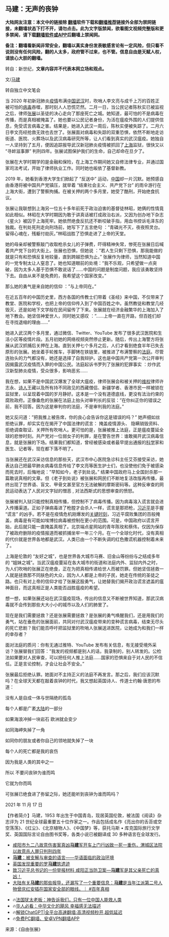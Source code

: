  <!-- 面包屑导航 --> <h2>马建：无声的丧钟</h2> <p class="notice"><b>大陆网友注意：本文中的链接除 <a href="https://github.com/bannedbook/fanqiang" >翻墙</a>软件下载和<a href="https://github.com/killgcd/justmysocks/blob/master/README.md">翻墙推荐</a>链接外全部为禁网链接，未翻墙状态下打不开，请勿点击。此为文字版禁闻，欲看图文视频完整版和更多禁闻，请下载<a href="https://github.com/bannedbook/fanqiang">翻墙软件或APP</a>后翻墙上禁闻网。</p><p>备注：翻墙看新闻非常安全，翻墙以真实身份发表敏感言论有一定风险，但只看不说则没有任何风险，翻的人太多，政府管不过来，也不管。信息自由是天赋人权，请放心大胆的翻墙。</b></p>  <div class="entry"> <p>转自：新世纪，<strong>文章内容并不代表本网立场和观点。</strong></p> <p>文/<a href="https://www.bannedbook.org/bnews/tag/%e9%a9%ac%e5%bb%ba/" class="st_tag internal_tag" rel="tag" title="标签 马建 下的日志">马建</a></p> <p>转自独立中文笔会</p> <p>当 2020 年初新冠肺炎<a href="https://www.bannedbook.org/bnews/tag/%E7%96%AB%E6%83%85/" class="st_tag internal_tag" rel="tag" title="标签 疫情 下的日志">疫情</a>布满<a href="https://www.bannedbook.org/bnews/tag/%E4%B8%AD%E5%9B%BD/" class="st_tag internal_tag" rel="tag" title="标签 中国 下的日志">中国</a><a href="https://www.bannedbook.org/bnews/tag/%e6%ad%a6%e6%b1%89/" class="st_tag internal_tag" rel="tag" title="标签 武汉 下的日志">武汉</a>时&#65292;吹哨人李文亮与成千上万的百姓正被可怕的<a href="https://www.bannedbook.org/bnews/tag/%e7%97%85%e6%af%92/" class="st_tag internal_tag" rel="tag" title="标签 病毒 下的日志">病毒</a>吞噬&#65292;那时刻人人恐慌茫然&#12290;二月一日&#65292;当公民记者陈秋实已被监视之后&#65292;律师<a href="https://www.bannedbook.org/bnews/tag/%e5%bc%a0%e5%b1%95/" class="st_tag internal_tag" rel="tag" title="标签 张展 下的日志">张展</a>以圣徒的决心走向了那座死亡之城&#12290;她知道&#65292;最可怕的不是病毒在传播&#65292;而是真相被掩盖了&#12290;她也要以公民记者身份&#65292;为活在瘟疫外围的人们提供信息&#65292;免受谎言病毒之害&#12290;结果是&#65292;她进入武汉一周后&#65292;陈秋实便被失踪了&#12290;二月六日李文亮经抢救无效也去世了&#12290;张展面对病毒和失踪的双重恐惧&#65292;依然不断地走访街道&#12289;医院&#12289;火葬场以及武汉病毒研究所等&#65292;让人们看到真实的武汉瘟疫&#12290;她独自一人坚持到了五月&#65292;便因追踪报导武汉新冠肺炎疫情被抓回了<a href="https://www.bannedbook.org/bnews/tag/%e4%b8%8a%e6%b5%b7/" class="st_tag internal_tag" rel="tag" title="标签 上海 下的日志">上海</a>监狱&#65292;很快又以 &#8220;寻衅滋事罪&#8221; 判刑四年&#12290;张展试图保护我们的生命&#65292;自己却命在旦夕了&#12290;</p> <p>张展在大学时期学的是金融和保险&#65292;在上海工作期间她又自修法律专业&#65292;并通过国家司法考试&#65292;开始了律师执业工作&#12290;同时她也皈依了基督新教&#12290;</p> <p>2019 年&#65292;她看到香港大学生们掀起了 &#8220;反送中&#8221; 运动&#65292;<span class='wp_keywordlink_affiliate'><a href="https://www.bannedbook.org/" title="中国" target="_blank">中国</a></span>却一片沉默&#12290;她预感自由香港将被中国共产党镇压&#65292;就举着 &#8220;结束社会主义&#12289;共产党下台&#8221; 的雨伞游行在上海大街&#65292;遭到了警察拘捕&#12290;在被关押的两个多月里&#65292;她受了酷刑&#65292;开始绝食抗议&#12290;</p> <p>张展让我联想到上海另一位五十多年前死于政治迫害的基督徒林昭&#65292;她俩的性情竟如此相似&#12290;林昭在大学时期因为敢于讲真话被打成政治右派&#65292;又因为创办地下杂志&#12298;星火&#12299;被囚于上海死牢&#12290;她依然绝食反抗还不断咬破手指&#65292;用血书控诉毛泽东的独裁&#12290;在判处死刑走向刑场前&#65292;她写下了五言绝句 &#65306;&#8221;青磷光不灭&#65292;夜夜照灵台&#12290;留得心魂在&#65292;残躯付劫灰&#12290;&#8221;林昭战胜了恐惧走进了上帝的天堂&#12290;</p> <p>她的母亲却被警察敲门收取枪杀女儿的子弹费&#65292;吓得精神失常&#65292;惨死在张展日后喊着共产党下台的大街上&#12290;张展也恐惧&#65292;但她说 &#65306;&#8221;若人生只剩下恐惧&#65292;那我能做的就是只有和恐惧反复地较量&#65292;直到跨越恐惧为止&#12290;&#8221; 张展作为律师&#65292;当然知道中国的一党专制太让人窒息了&#12290;她也知道眼前的处境&#65306;&#8221;我不乐观&#65292;只希望做一点突破&#65292;因为太多人基于恐惧不敢说话了&#8230;&#8230;中国的问题是制度问题&#65292;我应该勇敢坚持下去&#12290;自由从来不是免费的&#65292;我希望这个国家改变&#12290;&#8221;</p>  <p>那么她的勇气是来自她的信仰 &#65306;&#8221;与上帝同在&#12290;&#8221;</p> <p>在近五百年的中国历史里&#65292;西方各国的传教士们带着&#12298;圣经&#12299;来中国&#65292;不仅带来了教堂&#12289;医院和学校&#65292;也把上帝的信仰传入到了中国百姓之中&#12290;虽然教徒和教堂几经毁灭&#65292;还是如地下文学般在民间留传了下来&#12290;张展就在经济金融繁华的上海加入了地下教会&#12290;她坚信神爱世人&#65292;同时她又感叹 &#65306;&#8221;&#8230;&#8230;上帝一直在开路&#65292;但百姓们却在寻找退缩的理由&#8230;&#8230;&#8221;</p> <p>她进入武汉两个多月里&#65292;通过微信&#12289;Twitter&#12289;YouTube 发布了很多武汉医院和生活小区等疫情片段&#12290;五月初她的网络视频突然停止更新&#12290;随后&#65292;传出上海警方将张展从武汉抓捕后关押在上海&#12290;直到关押七个多月之后&#65292;人们才看到绝食半年已失去原形的张展&#12290;她坐着手轮推车&#65292;手脚铐在铁链里&#65292;被推进了布满警察的<a href="https://www.bannedbook.org/bnews/tag/%e6%b3%95%e5%ba%ad/" class="st_tag internal_tag" rel="tag" title="标签 法庭 下的日志">法庭</a>&#12290;尽管连抬头的力气都没有&#65292;她还是选择了自我辩护&#12290;这也是中国共产党第一次公开审判因揭露武汉疫情而入罪的中国公民&#12290;法庭起诉书罗列了张展的犯罪事实 &#65306;炒作武汉新型肺炎疫情&#65292;受众很多&#65292;影响恶劣&#8230;&#8230;</p> <p>我在想&#65292;如果不是中国武汉爆发了全球大瘟疫&#65292;律师张展会和被关押的<span class='wp_keywordlink_affiliate'><a href="https://www.bannedbook.org/bnews/weiquan/" title="维权" target="_blank">维权</a></span>律师许志永&#12289;<span class='wp_keywordlink'><a href="https://www.bannedbook.org/forum11/topic295.html" title="禁片：诗人的悲歌" target="_blank">诗人</a></span>王藏以及所有持不同政见的西藏僧侣&#12289;新疆学者&#12289;香港市民一样被锁在监狱里&#65292;以呈现着中国的岁月静好&#12290;这本是一个没有道德底线&#65292;更没有法治约束的腐败政府&#12290;正像垂危的张展在法庭上抬头对审判长的反驳&#65306;&#8221;在你纠正你的错误之前&#65292;我不回答&#12290;因为这是审判你的法庭&#65292;不是审判我的法庭&#12290;&#8221;</p> <p>她又反问道&#65306;&#8221;把我推上被告席&#65292;你的良心会告诉你这是错误的吗&#65311;&#8221; 她声细如丝拒绝认罪&#65292;却实实在在揭开了中国法律的谎言&#65306; 掩盖疫情源头&#12289; 隐瞒销毁资料&#12289;拒绝调查取证&#12289;关押所有吹哨人&#12290;更可怕的是&#65292;张展被推上法庭&#65292;正是瘟疫蔓延全球的悲惨时刻&#12290;共产党对一位弱女子的判罪&#65292;是在警告世界&#65306;谁敢揭开武汉病毒信息&#65292;就是张展的下场&#12290;结果我们都知道&#65292;曾经被感染或者最早提出通报的<span class='wp_keywordlink'><a href="https://www.bannedbook.org/forum11/topic309.html" title="禁片：“科学”的棍子" target="_blank">科学</a></span>家和医生&#12289;记者等&#65292;现在都下落不明了&#12290;</p> <p>当张展还在武汉采访信息的那些天&#65292;武汉市中心医院急诊科主任艾芬接受采访&#65292;她表达自己把最早肺炎病毒信息传给了李文亮等医生护士们&#65292;也没使他们免于被感染而死去时&#65292;后悔地说&#65306;&#8221;早知如今&#65292;老子到处说&#12290;&#8221; 结果中国政府马上全国封杀那一篇敢说真相的文章&#12290;但&#12298;老子到处说&#12299;被张展和网民们不断地复活改版再传播&#65292;最终出现了世界语&#12289;盲文&#12289;甲骨文甚至官方无法破解的摩斯密码等&#12290;这种反审查的网民运动表达了人民对文字狱的憎恶 , 对法西斯式的思想审查的愤怒&#12290;</p> <p>张展被判入狱只能控制真相传播&#65292;但控制不了病毒传播&#12290;因为病毒溶入谎言就会进入传播渠道&#12290;正如子弹病毒进了枪膛才会杀人一样&#65292;谎言是那把枪&#65292;<a href="https://www.bannedbook.org/bnews/tag/%e4%b9%a0%e8%bf%91%e5%b9%b3/" class="st_tag internal_tag" rel="tag" title="标签 习近平 下的日志">习近平</a>是手握 &#8220;谎言&#8221; 的凶手&#12290;若不是在疫情危机刚爆发的<span class='wp_keywordlink'><a href="https://www.bannedbook.org/forum2/topic151.html" title="关键时刻：李鹏日记" target="_blank">关键时刻</a></span>&#65292;习近平腐败集团的百般掩盖&#65292;病毒是有可能如埃博拉病毒被控制在更小的范围&#12290;可是&#65292;中国政府以谎言开始&#65292;此后就只能一直掩盖真相了&#12290;北京端点星网站的青年陈玫和蔡伟&#65292;仅因为保存了被政府删除的疫情报道而被抓捕坐牢一年三个月&#12290;在一个全球化时代&#65292;没有真相的代价就是世界各地都是武汉&#12290;人类已由一个不断失调的红色撒谎机器控制着未来了&#12290;</p> <p>上海是伦敦的 &#8220;友好之城&#8221;&#65292;也是世界各大城市马赛&#12289;旧金山等纷纷与之结成多年的 &#8220;姐妹之城&#8221;&#12290;当武汉瘟疫蔓延在各大城市的街道和法庭内外&#12289;监狱内外之时&#65292;为人们吹哨的张展正在绝食&#65292;正在为把真相传递给世人而被罚罪&#12290;但她坚信拯救一人就是拯救那不同肤色的大众&#65292;因为人人都是上帝的子民&#65292;她走在传统的圣徒之路&#12290;也只有对上帝的信仰才给了张展这股勇气&#65292;让她替我们揭开政治谎言遮盖的瘟神面目&#65292;而这真相正是人类能否战胜瘟疫的希望&#12290;</p>  <p>想一想&#65292;如果张展还站在武汉瘟疫现场&#65292;传出的信息又不断被世界知道&#65292;那武汉病毒就不会传到那些大大小小的城市以及人们的肺里了&#12290;</p> <p>现在是我们需要拯救&#65311;还是张展需要拯救&#65311;是张展的勇气唤醒我们&#65292;还是用我们的勇气&#65292;站在垂危的张展面前&#65292;共同对付武汉瘟疫带来的变种谎言病毒&#65292;结束无尽头的死亡悲剧&#65311;我们能否呼吁把监狱里的吹哨人张展送进医院&#65292;让她成为和我们一样的幸存者&#65311;</p> <p>面对法庭的质问&#65306;你有无通过推特&#12289;YouTube 发布有关信息&#65292;有无接受境外采访&#65311;张展替我们回答&#65306;&#8221;我发的视频都是别人的话&#65292;我录制的&#65292;别人转发的&#12290;公检法如果要对人民审查&#65292;可以把任何人推上法庭&#8230;&#8230;国家的恐惧来自于对人民的不信任&#12290;正是言论控制&#65292;才会让社会不安全&#12290;&#8221;</p> <p>张展最后拒绝认罪&#12290;她面对不主持正义的法庭不再发言&#12290;那之后&#65292;我们应该沉默吗&#65311;在全球天天都在敲着丧钟的时代&#65292;我又想起英国诗人&#12289;传道士约翰&#183;唐恩的布道&#65306;</p> <p><p>没有人是自成一体与世隔绝的孤岛</p> <p>每个人都是广袤<span class='wp_keywordlink_affiliate'><a href="https://www.bannedbook.org/" title="大陆" target="_blank">大陆</a></span>的一部分</p> <p>如果海浪冲掉一块岩石 欧洲就会变少</p> <p>如同海岬失掉了一角</p>  <p>如同你的朋友或者你自己的领地就失掉了一块</p> <p>每个人的死亡都是我的哀伤</p> <p>因为我是人类的其中之一</p> <p>所以 不要问丧钟为谁而鸣</p> <p>它就为你而鸣</p> <p>可张展已绝食进了弥留之际&#65292;她还能听到丧钟为谁而鸣吗&#65311;</p> <p>2021 年 11 月 17 日</p> <p>&#12304;作者简介&#12305;马建&#65292;1953 年出生于中国青岛&#65292;现居英国伦敦&#65292;被法国&#12298;阅读&#12299;杂志评为 21 世纪全球最重要五十位作家之一&#12290;作品包括成名作&#12298;亮出你的舌苔或空空荡荡&#12299;&#12289;&#12298;红尘&#12299;&#12289;&#12298;北京植物人&#12299;&#12289;&#12298;中国梦&#12299;等&#65292;获托马斯 &#8226; 库克国际旅行文学奖&#12289;英国国际言论自由图书奖等&#65292;各类小说已被翻译成 30 多种语言在全球发行&#12290;</p>  <!--<div id="taboola-mid-1"></div>--><ul class='op-related-articles' title='相关阅读'> <li><a href='https://www.bannedbook.org/bnews/weiquan/20240613/2049474.html' target='_blank'>咸阳市九二八故意伤害案真凶<b>马建</b>军开车上门行凶致一死一重伤&#65292;渭城区法院以故意杀人罪只判刑四年</a></li> <li><a href='https://www.bannedbook.org/bnews/baitai/20240514/2036379.html' target='_blank'><b>马建</b>：被支解与审查的语言——华语面临的政治环境</a></li> <li><a href='https://www.bannedbook.org/bnews/baitai/20240216/2001843.html' target='_blank'>英国发现重要的罗<b>马建</b>筑遗迹</a></li> <li><a href='https://www.bannedbook.org/bnews/weiquan/20231108/1958553.html' target='_blank'>致习近平总书记的一份举报材料 咸阳正当防卫案&#8212;<b>马建</b>军是其父亲死亡的真凶&#65281;</a></li> <li><a href='https://www.bannedbook.org/bnews/sohnews/20230330/1866252.html' target='_blank'>大陆有关<b>马建</b>的那些报导，还漏写了一个重要信息：<b>马建</b>是当年江派第二号人物曾庆红安插在国家安全部的眼线。｜ #百年真相</a></li> </ul> <ul class="texttj"> <li>🔥<a href="https://www.bannedbook.org/bnews/ssgc/20230219/1850782.html" target="_blank">法国犹太老板：神告诉我们，只有一位中国人能救人类</a></li> <li>🔥<a href="https://www.bannedbook.org/bnews/comments/20220220/1694796.html" target="_blank">华人必看：中华文化的飓风 幸福感无法描述</a></li> <li>🔥<a href="https://github.com/bannedbook/fanqiang/wiki/V2ray%E6%9C%BA%E5%9C%BA" target="_blank">解锁ChatGPT|全平台高速翻墙:高清视频秒开,超低延迟</a></li> <li>🔥<a href="https://github.com/bannedbook/fanqiang/wiki/%E7%A6%81%E9%97%BB%E7%BD%91%E5%AE%89%E5%8D%93%E7%BF%BB%E5%A2%99%E6%96%B0%E9%97%BBAPP" target="_blank">免费PC翻墙、安卓VPN翻墙APP</a></li> </ul><p>来源&#65306;&#12298;自由张展&#12299;</p><a name='sharetosocial'></a> <div style="margin-bottom:5px;padding-bottom:5px;clear:both"> <div id="archive-pix-1" class="banner-ads"> <!-- AuctionX Display platform tag START --> <div id="27602x728x90x621x_ADSLOT1" clicktrack="%%CLICK_URL_ESC%%"></div>  <!-- AuctionX Display platform tag END --> </div> <div id="archive-pix-2" class="banner-ads"> <!-- AuctionX Display platform tag START --> <div id="27556x300x250x621x_ADSLOT1" clicktrack="%%CLICK_URL_ESC%%" style="margin:0 auto;text-align:center"></div>  <!-- AuctionX Display platform tag END --> </div> </div>  <div id="archive-pix-1" class="banner-ads"> <!-- AuctionX Display platform tag START --> <div id="27603x728x90x621x_ADSLOT1" clicktrack="%%CLICK_URL_ESC%%"></div>  <!-- AuctionX Display platform tag END --> </div> </div><!--END ENTRY--> 